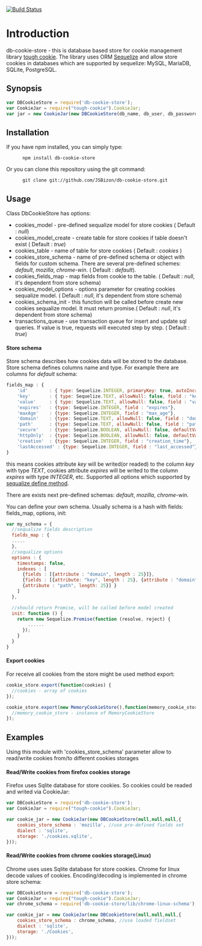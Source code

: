 [![Build Status](https://travis-ci.org/JSBizon/db-cookie-store.svg?branch=master)](https://travis-ci.org/JSBizon/db-cookie-store)
# Introduction

db-cookie-store - this is database based store for cookie management library [tough cookie](https://github.com/goinstant/tough-cookie "tough cookie").
The library uses ORM [Sequelize](http://sequelizejs.com/ "sequalize") and allow store cookies in databases which are supported by sequelize: MySQL, MariaDB, SQLite, PostgreSQL.

## Synopsis

``` javascript
var DBCookieStore = require('db-cookie-store');
var CookieJar = require("tough-cookie").CookieJar;
var jar = new CookieJar(new DBCookieStore(db_name, db_user, db_password, db_options));
```

## Installation

If you have npm installed, you can simply type:

          npm install db-cookie-store

Or you can clone this repository using the git command:

          git clone git://github.com/JSBizon/db-cookie-store.git

## Usage

Class DbCookieStore has options:

  * cookies_model - pre-defined sequalize model for store cookies ( Default : _null_)
  * cookies_model_create - create table for store cookies if table doesn't exist ( Default : _true_)
  * cookies_table - name of table for store cookies ( Default : _cookies_ )
  * cookies_store_schema - name of pre-defined schema or object with fields for custom schema. There are several pre-defined schemes: _default_, _mozilla_, _chrome-win_. ( Default : _default_).
  * cookies_fields_map - map fields from cookie to the table. ( Default : _null_, it's dependent from store schema)
  * cookies_model_options - options parameter for creating cookies sequalize model. ( Default : _null_, it's dependent from store schema)
  * cookies_schema_init - this function will be called before create new cookies sequalize model. It must return promise.( Default : _null_, it's dependent from store schema)
  * transactions_queue - use transaction queue for insert and update sql queries. If value is true, requests will executed step by step. ( Default : _true_)

#### Store schema

Store schema describes how cookies data will be stored to the database. Store schema defines columns name and type. For example there are columns for _default_ schema:

```javascript
fields_map : {
    'id'        : { type: Sequelize.INTEGER, primaryKey: true, autoIncrement: true, allowNull: false, field: "id" },
    'key'       : { type: Sequelize.TEXT, allowNull: false, field : "key"},
    'value'     : { type: Sequelize.TEXT, allowNull: false, field : "value" },
    'expires'   : {type: Sequelize.INTEGER, field : "expires"},
    'maxAge'    : {type: Sequelize.INTEGER, field : "max_age"},
    'domain'    : {type: Sequelize.TEXT, allowNull: false, field : "domain"},
    'path'      : {type: Sequelize.TEXT, allowNull: false, field : "path"},
    'secure'    : {type: Sequelize.BOOLEAN, allowNull: false, defaultValue: true, field : "secure"},
    'httpOnly'  : {type: Sequelize.BOOLEAN, allowNull: false, defaultValue: true, field : "http_only"},
    'creation'  : {type: Sequelize.INTEGER, field : "creation_time"},
    'lastAccessed' : {type: Sequelize.INTEGER, field : "last_accessed"}
}
```

this means cookies attribute _key_ will be writed(or readed) to the column _key_ with type _TEXT_, cookies attribute _expires_ will be writed to the column _expires_ with type _INTEGER_, etc. Supported all options which supported by [sequalize define method](http://docs.sequelizejs.com/en/latest/api/sequelize/#definemodelname-attributes-options-model "sequalize define method").

There are exists next pre-defined schemas: _default_, _mozilla_, _chrome-win_.

You can define your own schema. Usually schema is a hash with fields: fields_map, options, init:

```javascript
var my_schema = {
  //sequalize fields description
  fields_map : {
  .....
  },
  //sequalize options
  options : {
    timestamps: false,
    indexes : [
      {fields : [{attribute : "domain", length : 25}]},
      {fields : [{attribute: "key", length : 25}, {attribute : "domain", length: 25},
      {attribute : "path", length: 25}] }
    ]
  },

  //should return Promise, will be called before model created
  init: function () {
    return new Sequelize.Promise(function (resolve, reject) {
        ......
      });
    }
  }
}
```

#### Export cookies

For receive all cookies from the store might be used method export:

``` javascript
cookie_store.export(function(cookies) {
  //cookies - array of cookies
});

cookie_store.export(new MemoryCookieStore(),function(memory_cookie_store) {
  //memory_cookie_store - instance of MemoryCookieStore
});
```

## Examples
Using this module with 'cookies_store_schema' parameter allow to read/write cookies from/to different cookies storages

#### Read/Write cookies from firefox cookies storage
Firefox uses Sqlite database for store cookies. So cookies could be readed and writed via CookieJar:

``` javascript
var DBCookieStore = require('db-cookie-store');
var CookieJar = require("tough-cookie").CookieJar;

var cookie_jar = new CookieJar(new DBCookieStore(null,null,null,{
    cookies_store_schema : 'mozilla', //use pre-defined fields set
    dialect : 'sqlite',
    storage: './cookies.sqlite',
}));
```


#### Read/Write cookies from chrome cookies storage(Linux)
Chrome uses uses Sqlite database for store cookies. Chrome for linux decode values of cookies. Encoding/decoding is implemented in chrome store schema:

``` javascript
var DBCookieStore = require('db-cookie-store');
var CookieJar = require("tough-cookie").CookieJar;
var chrome_schema = require('db-cookie-store/lib/chrome-linux-schema'); //load chrome schema

var cookie_jar = new CookieJar(new DBCookieStore(null,null,null,{
    cookies_store_schema : chrome_schema, //use loaded fieldset
    dialect : 'sqlite',
    storage: './Cookies',
}));
```
